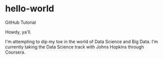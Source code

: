 # hello-world
GitHub Tutorial

Howdy, ya'll.

I'm attempting to dip my toe in the world of Data Science and Big Data. I'm currently taking the Data Science track with Johns Hopkins through Coursera.
